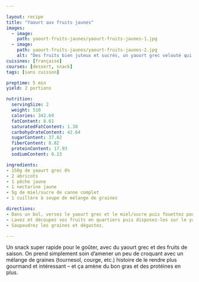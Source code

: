 ```yaml
---

layout: recipe
title: "Yaourt aux fruits jaunes"
images:
  - image:
    path: yaourt-fruits-jaunes/yaourt-fruits-jaunes-1.jpg
  - image:
    path: yaourt-fruits-jaunes/yaourt-fruits-jaunes-2.jpg
    alt: "Des fruits bien juteux et sucrés, un yaourt grec velouté qui apporte une pointe acidulée, du miel pour l’onctuosité, et des graines pour le craquant."
cuisines: [française]
courses: [dessert, snack]
tags: [sans cuisson]

preptime: 5 min
yield: 2 portions

nutrition:
  servingSize: 2
  weight: 510
  calories: 342.69
  fatContent: 8.61
  saturatedFatContent: 1.38
  carbohydrateContent: 42.64
  sugarContent: 37.82
  fiberContent: 8.82
  proteinContent: 17.93
  sodiumContent: 0.23

ingredients:
- 150g de yaourt grec 0%
- 2 abricots 
- 1 pêche jaune 
- 1 nectarine jaune
- 5g de miel/sucre de canne complet
- 1 cuillère à soupe de mélange de graines  

directions:
- Dans un bol, versez le yaourt grec et le miel/sucre puis fouettez pour obtenir une crème bien lisse.
- Lavez et découpez vos fruits en quartiers puis disposez-les sur le yaourt.
- Saupoudrez les graines et dégustez.

---
```


Un snack super rapide pour le goûter, avec du yaourt grec et des fruits de saison. On prend simplement soin d’amener un peu de croquant avec un mélange de graines (tournesol, courge, etc.) histoire de le rendre plus gourmand et intéressant – et ça amène du bon gras et des protéines en plus.